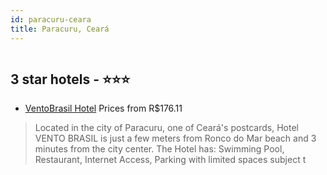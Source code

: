 ```yaml
---
id: paracuru-ceara
title: Paracuru, Ceará
---
```


<center><img src="http://media.omnibees.com/Images/4470/Property/77367.jpg" alt="" /></center>


##  3 star hotels - ⭐️⭐️⭐️

-    [VentoBrasil Hotel](https://us.hurb.com/hotels/paracuru/ventobrasil-hotel-OMN-4470?cmp=18055) Prices from R$176.11
   > Located in the city of Paracuru, one of Ceará's postcards, Hotel VENTO BRASIL is just a few meters from Ronco do Mar beach and 3 minutes from the city center. The Hotel has: Swimming Pool, Restaurant, Internet Access, Parking with limited spaces subject t
